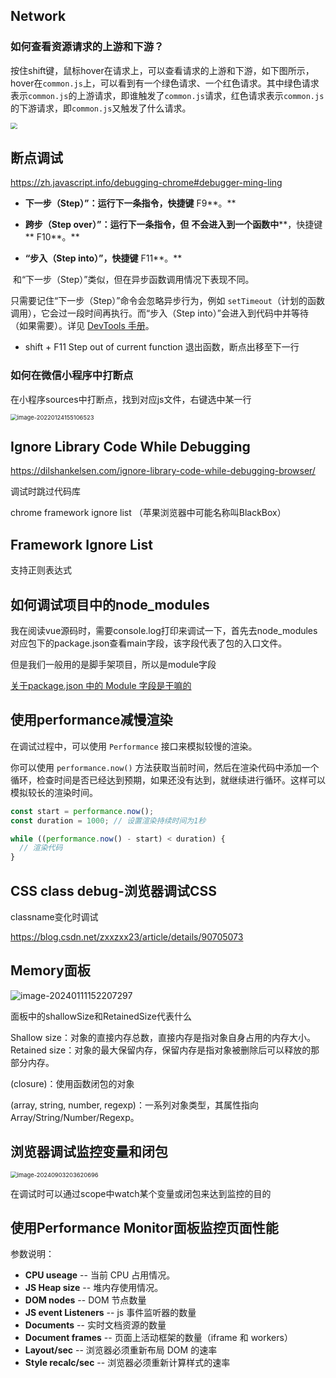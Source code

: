 ## Network

### 如何查看资源请求的上游和下游？

按住shift键，鼠标hover在请求上，可以查看请求的上游和下游，如下图所示，hover在`common.js`上，可以看到有一个绿色请求、一个红色请求。其中绿色请求表示`common.js`的上游请求，即谁触发了`common.js`请求，红色请求表示`common.js`的下游请求，即`common.js`又触发了什么请求。

<img src="https://upload-images.jianshu.io/upload_images/1158202-038dbaa07c55b3d8.png?imageMogr2/auto-orient/strip|imageView2/2/w/1200/format/webp.png" style="zoom:67%;" />





## 断点调试

https://zh.javascript.info/debugging-chrome#debugger-ming-ling

- **下一步（Step）”：运行下一条指令，快捷键** F9**。**

- **跨步（Step over）”：运行下一条指令，但** **不会进入到一个函数中****，快捷键** F10**。**

- **“步入（Step into）”，快捷键** F11**。**

​	和“下一步（Step）”类似，但在异步函数调用情况下表现不同。

只需要记住“下一步（Step）”命令会忽略异步行为，例如 `setTimeout`（计划的函数调用），它会过一段时间再执行。而“步入（Step into）”会进入到代码中并等待（如果需要）。详见 [DevTools 手册](https://developers.google.com/web/updates/2018/01/devtools#async)。

- shift + F11 Step out of current function 退出函数，断点出移至下一行



### 如何在微信小程序中打断点

在小程序sources中打断点，找到对应js文件，右键选中某一行

<img src="/Users/cheng/Library/Application Support/typora-user-images/image-20220124155106523.png" alt="image-20220124155106523" style="zoom:67%;" />







## Ignore Library Code While Debugging

https://dilshankelsen.com/ignore-library-code-while-debugging-browser/

调试时跳过代码库

chrome framework ignore list （苹果浏览器中可能名称叫BlackBox）



## Framework Ignore List

支持正则表达式



## 如何调试项目中的node_modules

我在阅读vue源码时，需要console.log打印来调试一下，首先去node_modules对应包下的package.json查看main字段，该字段代表了包的入口文件。

但是我们一般用的是脚手架项目，所以是module字段

[关于package.json 中的 Module 字段是干嘛的](https://github.com/sunyongjian/blog/issues/37)



## 使用performance减慢渲染

在调试过程中，可以使用 `Performance` 接口来模拟较慢的渲染。

你可以使用 `performance.now()` 方法获取当前时间，然后在渲染代码中添加一个循环，检查时间是否已经达到预期，如果还没有达到，就继续进行循环。这样可以模拟较长的渲染时间。

```js
const start = performance.now();
const duration = 1000; // 设置渲染持续时间为1秒

while ((performance.now() - start) < duration) {
  // 渲染代码
}
```



## CSS class debug-浏览器调试CSS

classname变化时调试

https://blog.csdn.net/zxxzxx23/article/details/90705073



## Memory面板

![image-20240111152207297](https://minimax-1256590847.cos.ap-shanghai.myqcloud.com/img/image-20240111152207297.png)

面板中的shallowSize和RetainedSize代表什么

Shallow size：对象的直接内存总数，直接内存是指对象自身占用的内存大小。
Retained size：对象的最大保留内存，保留内存是指对象被删除后可以释放的那部分内存。

 (closure)：使用函数闭包的对象

(array, string, number, regexp)：一系列对象类型，其属性指向Array/String/Number/Regexp。



## 浏览器调试监控变量和闭包

<img src="https://minimax-1256590847.cos.ap-shanghai.myqcloud.com/img/image-20240903203620696.png" alt="image-20240903203620696" style="zoom:67%;" />

在调试时可以通过scope中watch某个变量或闭包来达到监控的目的



## 使用Performance Monitor面板监控页面性能

参数说明：

- **CPU useage** -- 当前 CPU 占用情况。
- **JS Heap size** -- 堆内存使用情况。
- **DOM nodes** -- DOM 节点数量
- **JS event Listeners** -- js 事件监听器的数量
- **Documents** -- 实时文档资源的数量
- **Document frames** -- 页面上活动框架的数量（iframe 和 workers）
- **Layout/sec** -- 浏览器必须重新布局 DOM 的速率
- **Style recalc/sec** -- 浏览器必须重新计算样式的速率
